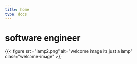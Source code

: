 ```yaml
---
title: home
type: docs
---
```


# software engineer
{{< figure src="lamp2.png" alt="welcome image its just a lamp" class="welcome-image" >}}